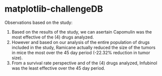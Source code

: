 # matplotlib-challengeDB
Observations based on the study:
1. Based on the results of the study, we can asertain Capomulin was the most effective of the (4) drugs analyzed. 
2. However and based on our analysis of the entire population of drugs included in the study, Ramicane actually reduced the size of the tumors in mice the most over the 45 day period (-22.32% reduction in tumor size). 
3. From a survival rate perspective and of the (4) drugs analyzed, Infubinol was the least effective over the 45 day period. 